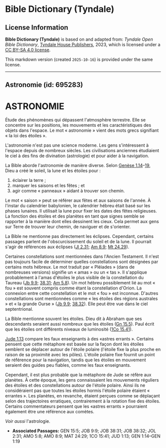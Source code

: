 # Bible Dictionary (Tyndale)

## License Information

**Bible Dictionary (Tyndale)** is based on and adapted from: _Tyndale Open Bible Dictionary_, [Tyndale House Publishers](https://tyndaleopenresources.com/), 2023, which is licensed under a [CC BY-SA 4.0 license](https://creativecommons.org/licenses/by-sa/4.0/legalcode.en).

This markdown version (created `2025-10-16`) is provided under the same license.



--------------------------------

## Astronomie (id: 695283)

ASTRONOMIE
==========

Étude des phénomènes qui dépassent l'atmosphère terrestre. Elle se concentre sur les positions, les mouvements et les caractéristiques des objets dans l'espace. Le mot « astronomie » vient des mots grecs signifiant « la loi des étoiles ».

L'astronomie n'est pas une science moderne. Les gens s'intéressent à l'espace depuis de nombreux siècles. Les civilisations anciennes étudiaient le ciel à des fins de divination (astrologie) et pour aider à la navigation.

La Bible aborde l'astronomie de manière diverse. Selon [Genèse 1\.14](https://ref.ly/Gen1:14-Gen1:19)–[19](https://ref.ly/Gen1:14-Gen1:19), Dieu a créé le soleil, la lune et les étoiles pour :

1. éclairer la terre ;
2. marquer les saisons et les fêtes ; et
3. agir comme « panneaux » aidant à trouver son chemin.

Le mot « saison » peut se référer aux fêtes et aux saisons de l'année. À l'instar du calendrier babylonien, le calendrier hébreu était basé sur les phases lunaires. Il utilisait la lune pour fixer les dates des fêtes religieuses. La fonction des étoiles et des planètes en tant que signes semble se rapporter à la manière dont elles dessinent les cieux. Cela permet aux gens sur Terre de trouver leur chemin, de naviguer et de s'orienter.

La Bible ne mentionne pas directement les éclipses. Cependant, certains passages parlent de l'obscurcissement du soleil et de la lune. Il pourrait s'agir de références aux éclipses ([Jl 2\.31](https://ref.ly/Joel2:31); [Am 8\.9](https://ref.ly/Amos8:9); [Mt 24\.29](https://ref.ly/Matt24:29)).

Certaines constellations sont mentionnées dans l'Ancien Testament. Il n'est pas toujours facile de déterminer quelles constellations sont désignées par certains mots hébreux. Le mot traduit par « Pléiades » (dans de nombreuses versions) signifie un « amas » ou un « tas ». Il s'applique probablement à l'amas d'étoiles le plus visible de la constellation du Taureau ([Jb 9\.9](https://ref.ly/Job9:9); [38\.31](https://ref.ly/Job38:31); [Am 5\.8](https://ref.ly/Amos5:8)). Un mot hébreu possiblement lié au mot « fou » est souvent compris comme étant la constellation d'Orion. La connexion entre cette constellation et le mot « fou » est inconnue. D'autres constellations sont mentionnées comme « les étoiles des régions australes » et « la grande Ourse » ([Jb 9\.9](https://ref.ly/Job9:9); [38\.32](https://ref.ly/Job38:32)). Elle peut être vue dans le ciel septentrional.

La Bible mentionne souvent les étoiles. Dieu dit à Abraham que ses descendants seraient aussi nombreux que les étoiles ([Gn 15\.5](https://ref.ly/Gen15:5)). Paul écrit que les étoiles ont différents niveaux de luminosité ([1Co 15\.41](https://ref.ly/1Cor15:41)).

[Jude 1\.13](https://ref.ly/Jude1:13) compare les faux enseignants à des «astres errants ». Certains pensent que cette métaphore est basée sur la façon dont les étoiles semblent se déplacer autour de l'étoile polaire (l'étoile fixe la plus proche en raison de sa proximité avec les pôles). L'étoile polaire fixe fournit un point de référence pour la navigation, tandis que les étoiles en mouvement seraient des guides peu fiables, comme les faux enseignants.

Cependant, il est plus probable que la métaphore de Jude se réfère aux planètes. À cette époque, les gens connaissaient les mouvements réguliers des étoiles et des constellations autour de l'étoile polaire. Ainsi ils ne considéraient pas que toutes les étoiles hormis l'étoile polaire étaient « errantes ». Les planètes, en revanche, étaient perçues comme se déplaçant selon des trajectoires erratiques, contrairement à la rotation fixe des étoiles. Certains commentateurs pensent que les «astres errants » pourraient également être une référence aux comètes.

*Voir aussi* l'astrologie.

* **Associated Passages:** GEN 15:5; JOB 9:9; JOB 38:31; JOB 38:32; JOL 2:31; AMO 5:8; AMO 8:9; MAT 24:29; 1CO 15:41; JUD 1:13; GEN 1:14–GEN 1:19

